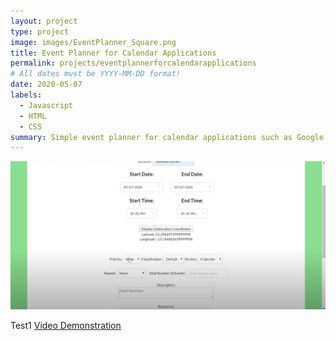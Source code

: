 ```yaml
---
layout: project
type: project
image: images/EventPlanner_Square.png
title: Event Planner for Calendar Applications
permalink: projects/eventplannerforcalendarapplications
# All dates must be YYYY-MM-DD format!
date: 2020-05-07
labels:
  - Javascript
  - HTML
  - CSS
summary: Simple event planner for calendar applications such as Google Calendar and Microsoft Outlook
---
```


<img class="ui rounded image" src="../images/EventPlanner.PNG">

Test1
<a href="https://www.youtube.com/watch?v=D0NeUnkRCAc&t">Video Demonstration</a>
